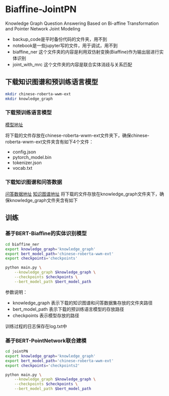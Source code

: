 # Biaffine-JointPN

Knowledge Graph Question Answering Based on Bi-affine Transformation and Pointer Network Joint Modeling

- backup_code是平时备份代码的文件夹，用不到
- notebook是一些jupyter写的文件，用于调试，用不到
- biaffine_ner 这个文件夹的内容是利用双仿射变换(Biaffine)作为输出层进行实体识别
- joint_with_mrc 这个文件夹的内容是联合实体消歧与关系匹配

## 下载知识图谱和预训练语言模型
```bash
mkdir chinese-roberta-wwm-ext
mkdir knowledge_graph
```

### 下载预训练语言模型
[模型地址](https://huggingface.co/hfl/chinese-roberta-wwm-ext/tree/main)

将下载的文件存放在chinese-roberta-wwm-ext文件夹下，确保chinese-roberta-wwm-ext文件夹含有如下4个文件：
- config.json
- pytorch_model.bin
- tokenizer.json
- vocab.txt

### 下载知识图谱和问答数据
[问答数据地址](https://github.com/CLUEbenchmark/KgCLUE/tree/main/datasets)
[知识图谱地址](https://github.com/CLUEbenchmark/KgCLUE#%E6%95%B0%E6%8D%AE%E9%9B%86%E4%BB%8B%E7%BB%8D)
将下载的文件存放在knowledge_graph文件夹下，确保knowledge_graph文件夹含有如下



## 训练

### 基于BERT-Biaffine的实体识别模型
```bash
cd biaffine_ner
export knowledge_graph='knowledge_graph'
export bert_model_path='chinese-roberta-wwm-ext'
export checkpoints='checkpoints'

python main.py \
    --knowledge_graph $knowledge_graph \
    --checkpoints $checkpoints \
    --bert_model_path $bert_model_path
```

参数说明：
- knowledge_graph 表示下载的知识图谱和问答数据集存放的文件夹路径
- bert_model_path 表示下载的预训练语言模型的存放路径
- checkpoints 表示模型存放的路径

训练过程的日志保存在log.txt中

### 基于BERT-PointNetwork联合建模

```bash
cd jointPN
export knowledge_graph='knowledge_graph'
export bert_model_path='chinese-roberta-wwm-ext'
export checkpoints='checkpoints2'

python main.py \
    --knowledge_graph $knowledge_graph \
    --checkpoints $checkpoints \
    --bert_model_path $bert_model_path
```

